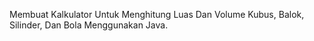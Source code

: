 Membuat Kalkulator Untuk Menghitung Luas Dan Volume Kubus, Balok, Silinder, Dan Bola Menggunakan Java.
